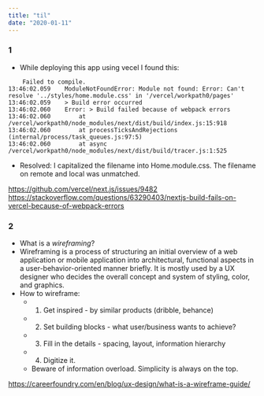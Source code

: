 ```yaml
---
title: "til"
date: "2020-01-11"
---
```


### 1 
- While deploying this app using vecel I found this:

```
	Failed to compile.
13:46:02.059  	ModuleNotFoundError: Module not found: Error: Can't resolve '../styles/home.module.css' in '/vercel/workpath0/pages'
13:46:02.059  	> Build error occurred
13:46:02.060  	Error: > Build failed because of webpack errors
13:46:02.060  	    at /vercel/workpath0/node_modules/next/dist/build/index.js:15:918
13:46:02.060  	    at processTicksAndRejections (internal/process/task_queues.js:97:5)
13:46:02.060  	    at async /vercel/workpath0/node_modules/next/dist/build/tracer.js:1:525
```
- Resolved: I capitalized the filename into Home.module.css. The filename on remote and local was unmatched.

https://github.com/vercel/next.js/issues/9482
https://stackoverflow.com/questions/63290403/nextjs-build-fails-on-vercel-because-of-webpack-errors


### 2
- What is a *wireframing*?
- Wireframing is a process of structuring an initial overview of a web application or mobile application into architectural, functional aspects in a user-behavior-oriented manner briefly. It is mostly used by a UX designer who decides the overall concept and system of styling, color, and graphics.
- How to wireframe:
	- 1. Get inspired - by similar products (dribble, behance)
	- 2. Set building blocks - what user/business wants to achieve?
	- 3. Fill in the details - spacing, layout, information hierarchy
	- 4. Digitize it.
	- Beware of information overload. Simplicity is always on the top.

https://careerfoundry.com/en/blog/ux-design/what-is-a-wireframe-guide/